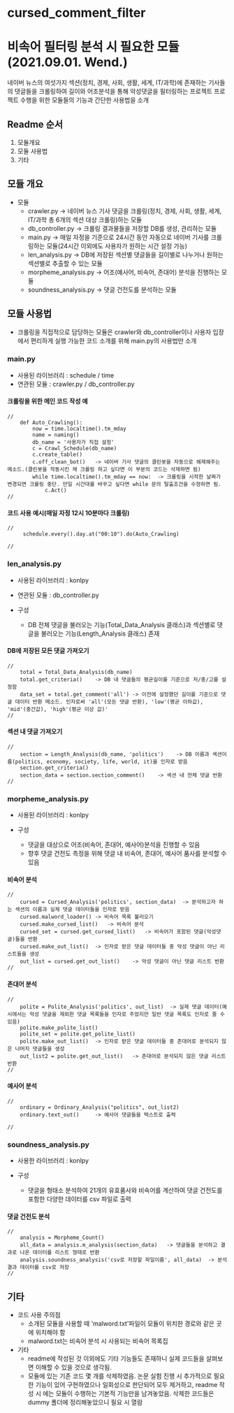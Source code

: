 # cursed_comment_filter
# 비속어 필터링 분석 시 필요한 모듈 (2021.09.01. Wend.)

 네이버 뉴스의 여섯가지 섹션(정치, 경제, 사회, 생활, 세계, IT/과학)에 존재하는 기사들의 댓글들을 크롤링하여 길이와 어조분석을 통해 악성댓글을 필터링하는 프로젝트
 프로젝트 수행을 위한 모듈들의 기능과 간단한 사용법을 소개

## Readme 순서
 1. 모듈개요
 2. 모듈 사용법
 3. 기타

## 모듈 개요

 - 모듈
    - crawler.py    		-> 네이버 뉴스 기사 댓글을 크롤링(정치, 경제, 사회, 생활, 세계, IT/과학 총 6개의 섹션 대상 크롤링)하는 모듈
    - db_controller.py	-> 크롤링 결과물들을 저장할 DB를 생성, 관리하는 모듈
    - main.py		-> 매일 자정을 기준으로 24시간 동안 자동으로 네이버 기사를 크롤링하는 모듈(24시간 이외에도 사용자가 원하는 시간 설정 가능)
    - len_analysis.py		-> DB에 저장된 섹션별 댓글들을 길이별로 나누거나 원하는 섹션별로 추출할 수 있는 모듈
    - morpheme_analysis.py  -> 어조(예사어, 비속어, 존대어) 분석을 진행하는 모듈
    - soundness_analysis.py   -> 댓글 건전도를 분석하는 모듈


## 모듈 사용법

 - 크롤링을 직접적으로 담당하는 모듈은 crawler와 db_controller이나 사용자 입장에서 편리하게 실행 가능한 코드 소개를 위해 main.py의 사용법만 소개

### main.py

 -  사용된 라이브러리 : schedule / time
 -  연관된 모듈 : crawler.py / db_controller.py
  
 
 #### 크롤링을 위한 메인 코드 작성 예

	// 
		def Auto_Crawling():
			now = time.localtime().tm_mday
			name = naming()
			db_name = '사용자가 직접 설정'
			c = Crawl_Schedule(db_name)
			c.create_table()
			c.off_clean_bot()	-> 네이버 기사 댓글의 클린봇을 자동으로 해제해주는 메소드.(클린봇을 작동시킨 채 크롤링 하고 싶다면 이 부분의 코드는 삭제하면 됨)
			while time.localtime().tm_mday == now:	-> 크롤링을 시작한 날짜가 변경되면 크롤링 중단. 만일 시간대를 바꾸고 싶다면 while 문의 탈출조건을 수정하면 됨.
				c.Act()
	//	


 #### 코드 사용 예시(매일 자정 12시 10분마다 크롤링)

	//
		 schedule.every().day.at("00:10").do(Auto_Crawling)  

	//


### len_analysis.py

 - 사용된 라이브러리 : konlpy
 - 연관된 모듈 : db_controller.py

 - 구성
	- DB 전체 댓글을 불러오는 기능(Total_Data_Analysis 클래스)과 섹션별로 댓글을 불러오는 기능(Length_Analysis 클래스) 존재


 #### DB에 저장된 모든 댓글 가져오기 

	//
		total = Total_Data_Analysis(db_name)
		total.get_criteria()	-> DB 내 댓글들의 평균길이를 기준으로 저/중/고를 설정함
		data_set = total.get_comment('all') -> 이전에 설정했던 길이를 기준으로 댓글 데이터 반환 메소드. 인자로써 'all'(모든 댓글 반환), 'low'(평균 이하값), 'mid'(중간값), 'high'(평균 이상 값)'
	//

 #### 섹션 내 댓글 가져오기

	//
		section = Length_Analysis(db_name, 'politics')    -> DB 이름과 섹션이름(politics, economy, society, life, world, it)을 인자로 받음
		section.get_criteria()
		section_data = section.section_comment()	-> 섹션 내 전체 댓글 반환
	//
	

### morpheme_analysis.py

 - 사용된 라이브러리 : konlpy

 - 구성
	- 댓글을 대상으로 어조(비속어, 존대어, 예사어)분석을 진행할 수 있음
	- 향후 댓글 건전도 측정을 위해 댓글 내 비속어, 존대어, 예사어 품사를 분석할 수 있음

 #### 비속어 분석

	//
		cursed = Cursed_Analysis('politics', section_data)	-> 분석하고자 하는 섹션의 이름과 실제 댓글 데이터들을 인자로 받음
		cursed.malword_loader()	-> 비속어 목록 불러오기
		cursed.make_cursed_list()	-> 비속어 분석
		cursed_set = cursed.get_cursed_list()	-> 비속어가 포함된 댓글(악성댓글)들을 반환
		cursed.make_out_list()	-> 인자로 받은 댓글 데이터들 중 악성 댓글이 아닌 리스트들을 생성
		out_list = cursed.get_out_list()	-> 악성 댓글이 아닌 댓글 리스트 반환
	//

 #### 존대어 분석

	//
		polite = Polite_Analysis('politics', out_list)	-> 실제 댓글 데이터(예시에서는 악성 댓글을 제외한 댓글 목록들을 인자로 주었지만 일반 댓글 목록도 인자로 줄 수 있음)
		polite.make_polite_list()
		polite_set = polite.get_polite_list()
		polite.make_out_list()	-> 인자로 받은 댓글 데이터들 중 존대어로 분석되지 않은 나머지 댓글들을 생성
		out_list2 = polite.get_out_list()	-> 존대어로 분석되지 않은 댓글 리스트 반환
	//

 #### 예사어 분석
	
	// 
		ordinary = Ordinary_Analysis("politics", out_list2)
		ordinary.text_out()		-> 예사어 댓글들을 텍스트로 출력

	//

### soundness_analysis.py

 - 사용한 라이브러리 : konlpy

 - 구성
	- 댓글을 형태소 분석하여 21개의 유효품사와 비속어를 계산하여 댓글 건전도를 포함한 다양한 데이터를 csv 파일로 출력
	
 #### 댓글 건전도 분석

	//
		analysis = Morpheme_Count()
		all_data = analysis.m_analysis(section_data)   -> 댓글들을 분석하고 결과로 나온 데이터를 리스트 형태로 반환
		analysis.soundness_analysis('csv로 저장할 파일이름', all_data) 	-> 분석 결과 데이터를 csv로 저장
	//	

## 기타

 - 코드 사용 주의점
	- 소개된 모듈을 사용할 때  'malword.txt'파일이 모듈이 위치한 경로와 같은 곳에 위치해야 함
	- malword.txt는 비속어 분석 시 사용되는 비속어 목록집
 - 기타
	- readme에 작성된 것 이외에도 기타 기능들도 존재하니 실제 코드들을 살펴보면 이해할 수 있을 것으로 생각됨.
	- 모듈에 있는 기존 코드 몇 개를 삭제하였음. 논문 실험 진행 시 추가적으로 필요한 기능이 있어 구현하였으나 일회성으로 판단되어 모두 제거하고, readme 작성 시 에는 모듈이 수행하는 기본적 기능만을 남겨놓았음. 삭제한 코드들은 dummy 폴더에 정리해놓았으니 필요 시 열람 
